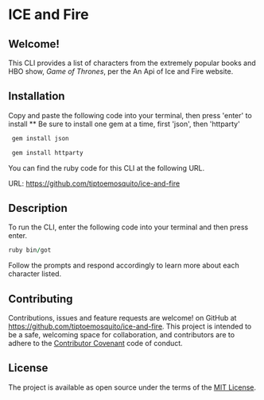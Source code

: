 
  ICE and Fire 
================
 Welcome!
---------
This CLI provides a list of characters from the extremely popular books and HBO show, _Game of Thrones_, per the An Api of Ice and Fire website.

**Installation**
----------------
Copy and paste the following code into your terminal, then press 'enter' to install ** Be sure to install one gem at a time, first 'json', then 'httparty' 

```ruby
 gem install json

 gem install httparty
 ```

 You can find the ruby code for this CLI at the following URL.
 
 URL: https://github.com/tiptoemosquito/ice-and-fire

**Description**
---------------
To run the CLI, enter the following code into your terminal and then press enter.

 ```ruby
 ruby bin/got
 ```

Follow the prompts and respond accordingly to learn more about each character listed.

**Contributing**
---------------

Contributions, issues and feature requests are welcome! on GitHub at https://github.com/tiptoemosquito/ice-and-fire. This project is intended to be a safe, welcoming space for collaboration, and contributors are to adhere to the [Contributor Covenant](http://contributor-covenant.org) code of conduct.

**License**
-----------

The project is available as open source under the terms of the [MIT License](https://opensource.org/licenses/MIT).


